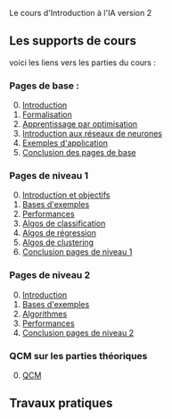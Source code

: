 Le cours d'Introduction à l'IA version 2

## Les supports de cours

voici les liens vers les parties du cours :

### Pages de base :

0. [Introduction](Cours/00_intro.md)
1. [Formalisation](Cours/01_formalisation.md)
2. [Apprentissage par optimisation](Cours/02_optimisation.md)
3. [Introduction aux réseaux de neurones](Cours/03_Presentation_DNN.md)
4. [Exemples d'application](Cours/04_exemples_application.md)
5. [Conclusion des pages de base](Cours/05_conclusion_pages_de_base.md)

### Pages de niveau 1

0. [Introduction et objectifs](Cours/10_introduction_pages_niveau1.md)
1. [Bases d'exemples](Cours\11_bases_d_exemples.md)
2. [Performances](Cours\12_performances.md)
3. [Algos de classification](Cours\13_algos_classif.md)
4. [Algos de régression](Cours\14_algos_regression.md)
5. [Algos de clustering](Cours\15_algos_clustering.md)
6. [Conclusion pages de niveau 1](Cours\16_conclusion_niveau1.md)

### Pages de niveau 2

0. [Introduction](Cours/20_introduction_pages_niveau2.md)
1. [Bases d'exemples](Cours\21_bases_d_exemples.md)
2. [Algorithmes](Cours\23_algos.md)
3. [Performances](Cours\23_performances.md)
4. [Conclusion pages de niveau 2](Cours\24_conclusion_niveau2.md)

### QCM sur les parties théoriques

0. [QCM](Cours\25_qcm.md)

## Travaux pratiques


